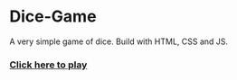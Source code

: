 # Dice-Game
A very simple game of dice. Build with HTML, CSS and JS.

### [Click here to play](https://theroughcoder.github.io/dice-game/)

